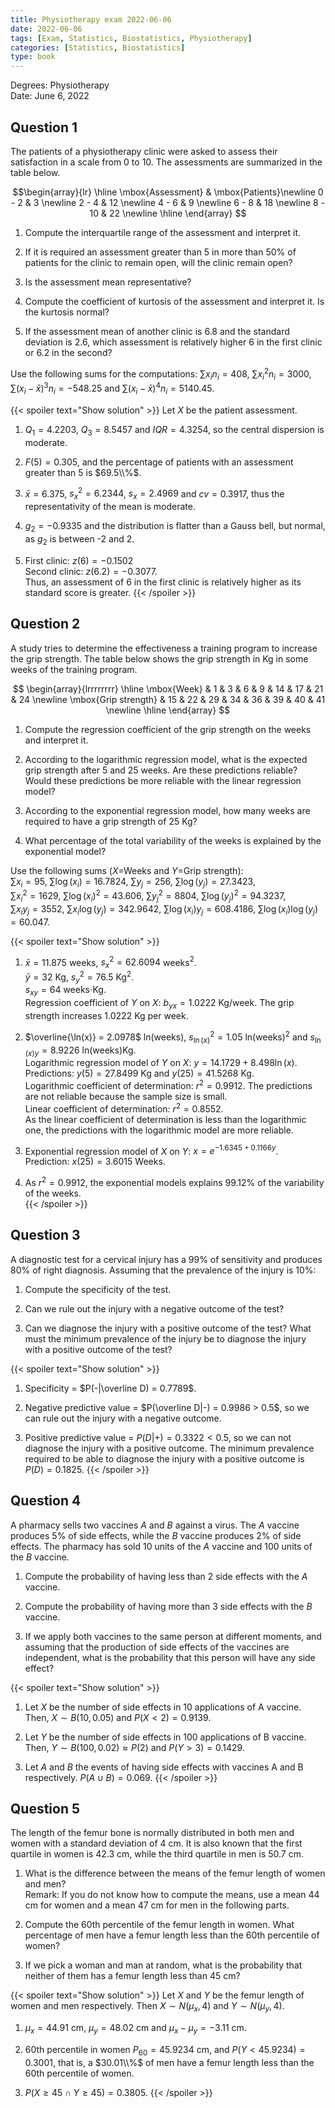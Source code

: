```yaml
---
title: Physiotherapy exam 2022-06-06
date: 2022-06-06
tags: [Exam, Statistics, Biostatistics, Physiotherapy]
categories: [Statistics, Biostatistics]
type: book
---
```


Degrees: Physiotherapy  
Date: June 6, 2022

## Question 1

The patients of a physiotherapy clinic were asked to assess their satisfaction in a scale from 0 to 10. The assessments are summarized in the table below.

$$\begin{array}{lr} 
\hline 
\mbox{Assessment} & \mbox{Patients}\newline
0 - 2 & 3 \newline
2 - 4 & 12 \newline
4 - 6 & 9 \newline
6 - 8 & 18 \newline
8 - 10 & 22 \newline
\hline \end{array}
$$

1. Compute the interquartile range of the assessment and interpret it.

2. If it is required an assessment greater than 5 in more than 50% of patients for the clinic to remain open, will the clinic remain open?

3. Is the assessment mean representative?

4. Compute the coefficient of kurtosis of the assessment and interpret it. Is the kurtosis normal?

5. If the assessment mean of another clinic is 6.8 and the standard deviation is 2.6, which assessment is relatively higher 6 in the first clinic or 6.2 in the second?

Use the following sums for the computations: $\sum x_in_i=408$, $\sum x_i^2n_i=3000$, $\sum (x_i-\bar x)^3n_i=-548.25$ and $\sum (x_i-\bar x)^4n_i=5140.45$.

{{< spoiler text="Show solution" >}}
Let $X$ be the patient assessment.

1. $Q_1= 4.2203$, $Q_3=8.5457$ and $IQR = 4.3254$, so the central dispersion is moderate.

2. $F(5)=0.305$, and the percentage of patients with an assessment greater than 5 is $69.5\\%$.

3. $\bar x = 6.375$, $s_x^2 = 6.2344$, $s_x=2.4969$ and $cv=0.3917$, thus the representativity of the mean is moderate.

4. $g_2 = -0.9335$ and the distribution is flatter than a Gauss bell, but normal, as $g_2$ is between -2 and 2.

5. First clinic: $z(6)=-0.1502$  
Second clinic: $z(6.2)=-0.3077$.  
Thus, an assessment of 6 in the first clinic is relatively higher as its standard score is greater.
{{< /spoiler >}}

## Question 2

A study tries to determine the effectiveness a training program to increase the grip strength. The table below shows the grip strength in Kg in some weeks of the training program.

$$
\begin{array}{lrrrrrrrr}
\hline
\mbox{Week} & 1 & 3 & 6 & 9 & 14 & 17 & 21 & 24 \newline
\mbox{Grip strength} & 15 & 22 & 29 & 34 & 36 & 39 & 40 & 41 \newline
\hline
\end{array}
$$

1. Compute the regression coefficient of the grip strength on the weeks and interpret it.

2. According to the logarithmic regression model, what is the expected grip strength after 5 and 25 weeks. Are these predictions reliable? Would these predictions be more reliable with the linear regression model?

3. According to the exponential regression model, how many weeks are required to have a grip strength of 25 Kg?

4. What percentage of the total variability of the weeks is explained by the exponential model?

Use the following sums ($X$=Weeks and $Y$=Grip strength):  
$\sum x_i=95$, $\sum \log(x_i)=16.7824$, $\sum y_j=256$, $\sum \log(y_j)=27.3423$,  
$\sum x_i^2=1629$, $\sum \log(x_i)^2=43.606$, $\sum y_j^2=8804$, $\sum \log(y_j)^2=94.3237$,  
$\sum x_iy_j=3552$, $\sum x_i\log(y_j)=342.9642$, $\sum \log(x_i)y_j=608.4186$, $\sum \log(x_i)\log(y_j)=60.047$.


{{< spoiler text="Show solution" >}}
1. $\bar x=11.875$ weeks, $s_x^2=62.6094$ weeks$^2$.  
$\bar y=32$ Kg, $s_y^2=76.5$ Kg$^2$.  
$s_{xy}=64$ weeks$\cdot$Kg.  
Regression coefficient of $Y$ on $X$: $b_{yx} = 1.0222$ Kg/week. The grip strength increases $1.0222$ Kg per week.

2. $\overline{\ln(x)} = 2.0978$ ln(weeks), $s_{\ln(x)}^2 = 1.05$ ln(weeks)$^2$ and $s_{\ln(x)y} = 8.9226$ ln(weeks)Kg.  
Logarithmic regression model of $Y$ on $X$: $y = 14.1729 + 8.498 \ln(x)$.  
Predictions: $y(5) = 27.8499$ Kg and $y(25) = 41.5268$ Kg.  
Logarithmic coefficient of determination: $r^2 = 0.9912$. The predictions are not reliable because the sample size is small.  
Linear coefficient of determination: $r^2 = 0.8552$.  
As the linear coefficient of determination is less than the logarithmic one, the predictions with the logarithmic model are more reliable.

3. Exponential regression model of $X$ on $Y$: $x = e^{-1.6345 + 0.1166y}$.  
Prediction: $x(25)=3.6015$ Weeks.

4. As $r^2 = 0.9912$, the exponential models explains $99.12$% of the variability of the weeks.  
{{< /spoiler >}}

## Question 3

A diagnostic test for a cervical injury has a 99% of sensitivity and produces 80% of right diagnosis. Assuming that the prevalence of the injury is 10%:

1. Compute the specificity of the test.

2. Can we rule out the injury with a negative outcome of the test?

3. Can we diagnose the injury with a positive outcome of the test? What must the minimum prevalence of the injury be to diagnose the injury with a positive outcome of the test?

{{< spoiler text="Show solution" >}}
1. Specificity = $P(-|\overline D) = 0.7789$.

2. Negative predictive value = $P(\overline D|-) = 0.9986 > 0.5$, so we can rule out the injury with a negative outcome.

3. Positive predictive value = $P(D|+) = 0.3322 < 0.5$, so we can not diagnose the injury with a positive outcome. The minimum prevalence required to be able to diagnose the injury with a positive outcome is $P(D)=0.1825$.
{{< /spoiler >}}

## Question 4

A pharmacy sells two vaccines $A$ and $B$ against a virus. The $A$ vaccine produces 5% of side effects, while the $B$ vaccine produces 2% of side effects. The pharmacy has sold 10 units of the $A$ vaccine and 100 units of the $B$ vaccine.

1. Compute the probability of having less than 2 side effects with the $A$ vaccine.

2. Compute the probability of having more than 3 side effects with the $B$ vaccine.

3. If we apply both vaccines to the same person at different moments, and assuming that the production of side effects of the vaccines are independent, what is the probability that this person will have any side effect?

{{< spoiler text="Show solution" >}}
1. Let $X$ be the number of side effects in 10 applications of A vaccine. Then, $X\sim B(10, 0.05)$ and $P(X<2) = 0.9139$.

2. Let $Y$ be the number of side effects in 100 applications of B vaccine. Then, $Y\sim B(100, 0.02)\approx P(2)$ and $P(Y>3) = 0.1429$.

3. Let $A$ and $B$ the events of having side effects with vaccines A and B respectively. $P(A\cup B) = 0.069$.
{{< /spoiler >}}

## Question 5

The length of the femur bone is normally distributed in both men and women with a standard deviation of 4 cm. It is also known that the first quartile in women is 42.3 cm, while the third quartile in men is 50.7 cm.

1. What is the difference between the means of the femur length of women and men?  
Remark: If you do not know how to compute the means, use a mean 44 cm for women and a mean 47 cm for men in the following parts.

2. Compute the 60th percentile of the femur length in women. What percentage of men have a femur length less than the 60th percentile of women?

3. If we pick a woman and man at random, what is the probability that neither of them has a femur length less than 45 cm?

{{< spoiler text="Show solution" >}}
Let $X$ and $Y$ be the femur length of women and men respectively. Then $X\sim N(\mu_x, 4)$ and $Y\sim N(\mu_y,4)$.

1. $\mu_x = 44.91$ cm, $\mu_y = 48.02$ cm and $\mu_x - \mu_y = -3.11$ cm.

2. 60th percentile in women $P_{60}=45.9234$ cm, and $P(Y<45.9234) = 0.3001$, that is, a $30.01\\%$ of men have a femur length less than the 60th percentile of women.

3. $P(X\geq 45 \cap Y\geq 45) = 0.3805$. 
{{< /spoiler >}}